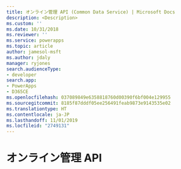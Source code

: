 ```yaml
---
title: オンライン管理 API (Common Data Service) | Microsoft Docs
description: <Description>
ms.custom: ''
ms.date: 10/31/2018
ms.reviewer: ''
ms.service: powerapps
ms.topic: article
author: jamesol-msft
ms.author: jdaly
manager: ryjones
search.audienceType:
- developer
search.app:
- PowerApps
- D365CE
ms.openlocfilehash: 037089849e6358818760d00390f6bf004e129955
ms.sourcegitcommit: 8185f87dddf05ee256491feab9873e9143535e02
ms.translationtype: HT
ms.contentlocale: ja-JP
ms.lasthandoff: 11/01/2019
ms.locfileid: "2749131"
---
```

# <a name="online-management-api"></a>オンライン管理 API

<!-- 

https://docs.microsoft.com/dynamics365/customer-engagement/developer/online-management-api 

Isn't this a duplicate of the topic in the online admin api folder?

-->